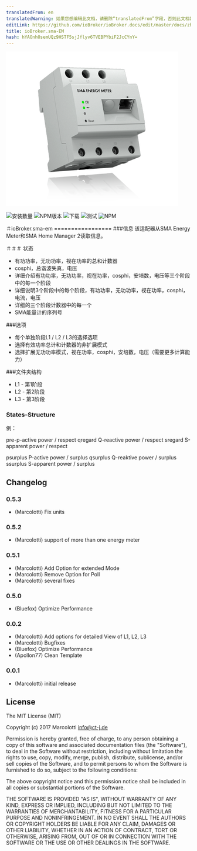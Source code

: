 ```yaml
---
translatedFrom: en
translatedWarning: 如果您想编辑此文档，请删除“translatedFrom”字段，否则此文档将再次自动翻译
editLink: https://github.com/ioBroker/ioBroker.docs/edit/master/docs/zh-cn/adapterref/iobroker.sma-em/README.md
title: ioBroker.sma-EM
hash: hYAOnhOsemUQz9HSTF5sjJflyv6TVEBPYbiF2JcCYnY=
---
```

![商标](../../../en/adapterref/iobroker.sma-em/admin/sma-em.png)

![安装数量](http://iobroker.live/badges/sma-em-stable.svg)
![NPM版本](http://img.shields.io/npm/v/iobroker.sma-em.svg)
![下载](https://img.shields.io/npm/dm/iobroker.sma-em.svg)
![测试](https://travis-ci.org/CTJaeger/ioBroker.sma-em.svg?branch=master)
![NPM](https://nodei.co/npm/iobroker.sma-em.png?downloads=true)

＃ioBroker.sma-em =================
###信息
该适配器从SMA Energy Meter和SMA Home Manager 2读取信息。

＃＃＃ 状态
 - 有功功率，无功功率，视在功率的总和计数器
 -  cosphi，总谐波失真，电压
 - 详细介绍有功功率，无功功率，视在功率，cosphi，安培数，电压等三个阶段中的每一个阶段
 - 详细说明3个阶段中的每个阶段，有功功率，无功功率，视在功率，cosphi，电流，电压
 - 详细的三个阶段计数器中的每一个
 -  SMA能量计的序列号

###选项
 - 每个单独阶段L1 / L2 / L3的选择选项
 - 选择有效功率总计和计数器的非扩展模式
 - 选择扩展无功功率模式，视在功率，cosphi，安培数，电压（需要更多计算能力）

###文件夹结构
 -  L1  - 第1阶段
 -  L2  - 第2阶段
 -  L3  - 第3阶段

### States-Structure
例：

pre-p-active power / respect qregard Q-reactive power / respect sregard S-apparent power / respect

psurplus P-active power / surplus qsurplus Q-reaktive power / surplus ssurplus S-apparent power / surplus

## Changelog

### 0.5.3
* (Marcolotti) Fix units 

### 0.5.2
* (Marcolotti) support of more than one energy meter 

### 0.5.1
* (Marcolotti) Add Option for extended Mode
* (Marcolotti) Remove Option for Poll
* (Marcolotti) several fixes

### 0.5.0
* (Bluefox) Optimize Performance

### 0.0.2
* (Marcolotti) Add options for detailed View of L1, L2, L3
* (Marcolotti) Bugfixes
* (Bluefox) Optimize Performance
* (Apollon77) Clean Template

### 0.0.1
* (Marcolotti) initial release

## License
The MIT License (MIT)

Copyright (c) 2017 Marcolotti <info@ct-j.de>

Permission is hereby granted, free of charge, to any person obtaining a copy
of this software and associated documentation files (the "Software"), to deal
in the Software without restriction, including without limitation the rights
to use, copy, modify, merge, publish, distribute, sublicense, and/or sell
copies of the Software, and to permit persons to whom the Software is
furnished to do so, subject to the following conditions:

The above copyright notice and this permission notice shall be included in
all copies or substantial portions of the Software.

THE SOFTWARE IS PROVIDED "AS IS", WITHOUT WARRANTY OF ANY KIND, EXPRESS OR
IMPLIED, INCLUDING BUT NOT LIMITED TO THE WARRANTIES OF MERCHANTABILITY,
FITNESS FOR A PARTICULAR PURPOSE AND NONINFRINGEMENT. IN NO EVENT SHALL THE
AUTHORS OR COPYRIGHT HOLDERS BE LIABLE FOR ANY CLAIM, DAMAGES OR OTHER
LIABILITY, WHETHER IN AN ACTION OF CONTRACT, TORT OR OTHERWISE, ARISING FROM,
OUT OF OR IN CONNECTION WITH THE SOFTWARE OR THE USE OR OTHER DEALINGS IN
THE SOFTWARE.